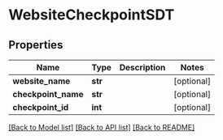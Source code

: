 # WebsiteCheckpointSDT

## Properties
Name | Type | Description | Notes
------------ | ------------- | ------------- | -------------
**website_name** | **str** |  | [optional] 
**checkpoint_name** | **str** |  | [optional] 
**checkpoint_id** | **int** |  | [optional] 

[[Back to Model list]](../README.md#documentation-for-models) [[Back to API list]](../README.md#documentation-for-api-endpoints) [[Back to README]](../README.md)


